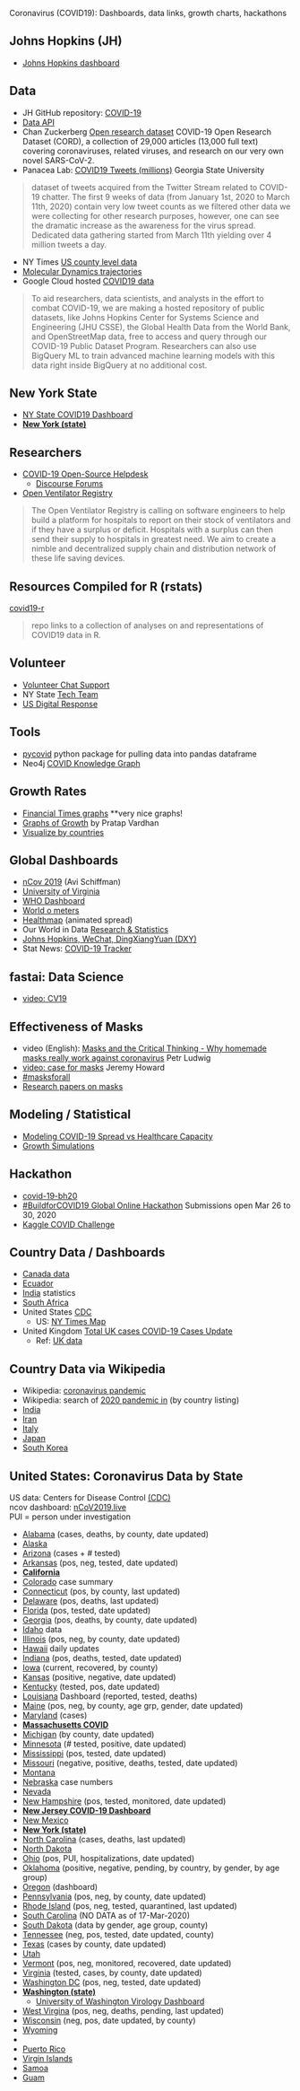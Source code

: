 Coronavirus (COVID19):  Dashboards, data links, growth charts, hackathons

## Johns Hopkins (JH) 
- [Johns Hopkins dashboard](https://coronavirus.jhu.edu/map.html)

## Data
- JH GitHub repository: [COVID-19](https://github.com/CSSEGISandData/COVID-19)
- [Data API](https://covidtracking.com/api/)
- Chan Zuckerberg [Open research dataset](https://chanzuckerberg.com/newsroom/new-dataset-makes-coronavirus-research-open-and-machine-readable/)  COVID-19 Open Research Dataset (CORD), a collection of 29,000 articles (13,000 full text) covering coronaviruses, related viruses, and research on our very own novel SARS-CoV-2.
- Panacea Lab: [COVID19 Tweets (millions)](http://www.panacealab.org/covid19/) Georgia State University
>dataset of tweets acquired from the Twitter Stream related to COVID-19 chatter. The first 9 weeks of data (from January 1st, 2020 to March 11th, 2020) contain very low tweet counts as we filtered other data we were collecting for other research purposes, however, one can see the dramatic increase as the awareness for the virus spread. Dedicated data gathering started from March 11th yielding over 4 million tweets a day.
- NY Times [US county level data](https://github.com/nytimes/covid-19-data)
- [Molecular Dynamics trajectories](https://www.deshawresearch.com/downloads/download_trajectory_sarscov2.cgi/)
- Google Cloud hosted [COVID19 data](cloud.google.com/blog/products/data-analytics/free-public-datasets-for-covid19)
>To aid researchers, data scientists, and analysts in the effort to combat COVID-19, we are making a hosted repository of public datasets, like Johns Hopkins Center for Systems Science and Engineering (JHU CSSE), the Global Health Data from the World Bank, and OpenStreetMap data, free to access and query through our COVID-19 Public Dataset Program. Researchers can also use BigQuery ML to train advanced machine learning models with this data right inside BigQuery at no additional cost. 

## New York State
- [NY State COVID19 Dashboard](https://covid19tracker.health.ny.gov/views/NYS-COVID19-Tracker/NYSDOHCOVID-19Tracker-Map?%3Aembed=yes&%3Atoolbar=no)
- [**New York (state)**](https://www.health.ny.gov/diseases/communicable/coronavirus/)


## Researchers
- [COVID-19 Open-Source Helpdesk](https://covid-oss-help.org)
    - [Discourse Forums](https://discourse.covid-oss-help.org) 
- [Open Ventilator Registry](https://github.com/openventilatorregistry/OpenVentilatorRegistry)  
>The Open Ventilator Registry is calling on software engineers to help build a platform for hospitals to report on their stock of ventilators and if they have a surplus or deficit. Hospitals with a surplus can then send their supply to hospitals in greatest need. We aim to create a nimble and decentralized supply chain and distribution network of these life saving devices.

## Resources Compiled for R (rstats)
[covid19-r](https://github.com/mine-cetinkaya-rundel/covid19-r/blob/master/README.md)
>repo links to a collection of analyses on and representations of COVID19 data in R.

## Volunteer
- [Volunteer Chat Support](https://docs.google.com/forms/d/e/1FAIpQLSd-uRUGzOo33Fym0CntNvYszVDq0lfRur5PFUQB1xW8d_9szw/viewform)
- NY State [Tech Team](https://www.ny.gov/programs/new-york-state-covid-19-technology-swat-team)
- [US Digital Response](https://www.usdigitalresponse.org)

## Tools
- [pycovid](https://github.com/sudharshan-ashok/pycovid) python package for pulling data into pandas dataframe
- Neo4j [COVID Knowledge Graph](https://covidgraph.org)

## Growth Rates
- [Financial Times graphs](https://www.ft.com/coronavirus-latest)  **very nice graphs!
- [Graphs of Growth](https://covid19dashboards.com) by Pratap Vardhan
- [Visualize by countries](https://covid19-dash.github.io)


## Global Dashboards
- [nCov 2019](https://ncov2019.live/data) (Avi Schiffman)
- [University of Virginia](http://nssac.bii.virginia.edu/covid-19/dashboard/)
- [WHO Dashboard](https://experience.arcgis.com/experience/685d0ace521648f8a5beeeee1b9125cd)
- [World o meters](https://www.worldometers.info/coronavirus/#countries)
- [Healthmap](https://www.healthmap.org/covid-19/) (animated spread)
- Our World in Data [Research & Statistics](https://ourworldindata.org/coronavirus)
- [Johns Hopkins, WeChat, DingXiangYuan (DXY)](https://shiny.john-coene.com/coronavirus/)
- Stat News: [COVID-19 Tracker](https://www.statnews.com/2020/03/26/covid-19-tracker/)

## fastai: Data Science 
- [video: CV19](https://www.youtube.com/watch?v=GZ0yNMnvwqY)

## Effectiveness of Masks
- video (English): [Masks and the Critical Thinking - Why homemade masks really work against coronavirus](https://youtu.be/2_8hojsF-nY) Petr Ludwig
- [video: case for masks](https://www.youtube.com/watch?v=BoDwXwZXsDI) Jeremy Howard
- [#masksforall](https://twitter.com/hashtag/masks4all?src=hashtag_click)
- [Research papers on masks](https://docs.google.com/document/d/1HLrm0pqBN_5bdyysOeoOBX4pt4oFDBhsC_jpblXpNtQ/edit#heading=h.9yzpxufkt5ow)

## Modeling / Statistical 
- [Modeling COVID-19 Spread vs Healthcare Capacity](https://alhill.shinyapps.io/COVID19seir/)
- [Growth Simulations](https://meltingasphalt.com/interactive/outbreak/)

## Hackathon
- [covid-19-bh20](https://github.com/virtual-biohackathons/covid-19-bh20)
- [#BuildforCOVID19 Global Online Hackathon](https://covid-global-hackathon.devpost.com) Submissions open Mar 26 to 30, 2020
- [Kaggle COVID Challenge](https://www.kaggle.com/allen-institute-for-ai/CORD-19-research-challenge)


## Country Data / Dashboards
- [Canada data](https://www.canada.ca/en/public-health/services/diseases/2019-novel-coronavirus-infection.html)
- [Ecuador](https://coronavirusecuador.com)
- [India](https://www.mohfw.gov.in/) statistics
- [South Africa](https://datastudio.google.com/u/0/reporting/1b60bdc7-bec7-44c9-ba29-be0e043d8534/page/hrUIB)
- United States [CDC](https://www.cdc.gov/coronavirus/2019-ncov/cases-in-us.html)
    - US:  [NY Times Map](https://www.nytimes.com/interactive/2020/us/coronavirus-us-cases.html)
- United Kingdom [Total UK cases COVID-19 Cases Update](https://www.arcgis.com/apps/opsdashboard/index.html#/f94c3c90da5b4e9f9a0b19484dd4bb14)
    - Ref:  [UK data](https://www.gov.uk/government/publications/covid-19-track-coronavirus-cases)

## Country Data via Wikipedia
- Wikipedia:  [coronavirus pandemic](https://en.wikipedia.org/wiki/2019–20_coronavirus_pandemic)
- Wikipedia:  search of [2020 pandemic in](https://en.wikipedia.org/w/index.php?search=2020+coronavirus+pandemic+in&title=Special%3ASearch&go=Go&ns0=1) (by country listing)
- [India](https://en.wikipedia.org/wiki/2020_coronavirus_pandemic_in_India)
- [Iran](https://en.wikipedia.org/wiki/Template:2019–20_coronavirus_pandemic_data/Iran_medical_cases)
- [Italy](https://en.wikipedia.org/wiki/Template:2019–20_coronavirus_pandemic_data/Italy_medical_cases)
- [Japan](https://en.wikipedia.org/wiki/Template:2019–20_coronavirus_pandemic_data/Japan_medical_cases)
- [South Korea](https://en.wikipedia.org/wiki/Template:2019–20_coronavirus_pandemic_data/South_Korea_medical_cases)


## United States:  Coronavirus Data by State
US data:  Centers for Disease Control [(CDC)](https://www.cdc.gov/coronavirus/2019-ncov/cases-in-us.html)  
ncov dashboard:  [nCoV2019.live](https://ncov2019.live/data)  
PUI = person under investigation  

- [Alabama](http://www.alabamapublichealth.gov/infectiousdiseases/2019-coronavirus.html) (cases, deaths, by county, date updated)
- [Alaska](http://dhss.alaska.gov/dph/Epi/id/Pages/COVID-19/monitoring.aspx)
- [Arizona](https://www.azdhs.gov/preparedness/epidemiology-disease-control/infectious-disease-epidemiology/index.php#novel-coronavirus-home) (cases + # tested)
- [Arkansas](https://www.healthy.arkansas.gov/programs-services/topics/novel-coronavirus) (pos, neg, tested, date updated)
- [**California**](https://www.latimes.com/projects/california-coronavirus-cases-tracking-outbreak/#nt=2PromoSuperLeadLarge-1col-7030col1-main)
- [Colorado](https://docs.google.com/document/d/e/2PACX-1vRSxDeeJEaDxir0cCd9Sfji8ZPKzNaCPZnvRCbG63Oa1ztz4B4r7xG_wsoC9ucd_ei3--Pz7UD50yQD/pub) case summary
- [Connecticut](https://portal.ct.gov/coronavirus) (pos, by county, last updated)
- [Delaware](https://dhss.delaware.gov/dhss/dph/epi/2019novelcoronavirus.html) (pos, deaths, last updated)
- [Florida](http://www.floridahealth.gov/diseases-and-conditions/COVID-19/index.html) (pos, tested, date updated)
- [Georgia](https://dph.georgia.gov/covid-19-daily-status-report) (pos, deaths, by county, date updated)
- [Idaho](https://coronavirus.idaho.gov/) data
- [Illinois](http://www.dph.illinois.gov/topics-services/diseases-and-conditions/diseases-a-z-list/coronavirus) (pos, neg, by county, date updated)
- [Hawaii](https://health.hawaii.gov/news/category/corona-virus/) daily updates
- [Indiana](https://www.in.gov/coronavirus/) (pos, deaths, tested, date updated)
- [Iowa](https://idph.iowa.gov/emerging-health-issues/novel-coronavirus) (current, recovered, by county)
- [Kansas](https://govstatus.egov.com/coronavirus) (positive, negative, date updated)
- [Kentucky](https://chfs.ky.gov/agencies/dph/pages/covid19.aspx) (tested, pos, date updated)
- [Louisiana](http://ldh.la.gov/Coronavirus/) Dashboard (reported, tested, deaths)
- [Maine](https://www.maine.gov/dhhs/mecdc/infectious-disease/epi/airborne/coronavirus.shtml) (pos, neg, by county, age grp, gender, date updated)
- [Maryland](https://coronavirus.maryland.gov/) (cases)
- [**Massachusetts COVID**](https://www.mass.gov/info-details/covid-19-cases-quarantine-and-monitoring#covid-19-cases-in-massachusetts-)
- [Michigan](https://www.michigan.gov/coronavirus) (by county, date updated)
- [Minnesota](https://www.health.state.mn.us/diseases/coronavirus/situation.html) (# tested, positive, date updated)
- [Mississippi](https://msdh.ms.gov/msdhsite/_static/14,0,420.html) (pos, tested, date updated)
- [Missouri](https://health.mo.gov/living/healthcondiseases/communicable/novel-coronavirus/) (negative, positive, deaths, tested, date updated)
- [Montana](https://dphhs.mt.gov/publichealth/cdepi/diseases/coronavirusmt)
- [Nebraska](http://dhhs.ne.gov/Pages/Coronavirus.aspx0) case numbers
- [Nevada](http://dpbh.nv.gov/coronavirus/)
- [New Hampshire](https://www.nh.gov/covid19/) (pos, tested, monitored, date updated)
- [**New Jersey COVID-19 Dashboard**](https://www.nj.gov/health/cd/topics/covid2019_dashboard.shtml)
- [New Mexico](https://cv.nmhealth.org/)
- [**New York (state)**](https://www.health.ny.gov/diseases/communicable/coronavirus/)
- [North Carolina](https://www.ncdhhs.gov/covid-19-case-count-nc) (cases, deaths, last updated)
- [North Dakota](https://www.health.nd.gov/diseases-conditions/coronavirus/north-dakota-coronavirus-cases)
- [Ohio](https://coronavirus.ohio.gov/wps/portal/gov/covid-19/) (pos, PUI, hospitalizations, date updated)
- [Oklahoma](https://coronavirus.health.ok.gov/) (positive, negative, pending, by country, by gender, by age group)
- [Oregon](https://experience.arcgis.com/experience/fff9f83827c5461583cd014fdf4587de) (dashboard)
- [Pennsylvania](https://www.health.pa.gov/topics/disease/Pages/Coronavirus.aspx) (pos, neg, by county, date updated)
- [Rhode Island](https://health.ri.gov/data/covid-19/) (pos, neg, tested, quarantined, last updated)
- [South Carolina](https://www.scdhec.gov/infectious-diseases/viruses/coronavirus-disease-2019-covid-19#) (NO DATA as of 17-Mar-2020)
- [South Dakota](https://doh.sd.gov/news/Coronavirus.aspx) (data by gender, age group, county)
- [Tennessee](https://www.tn.gov/health/cedep/ncov.html) (neg, pos, tested, date updated, county)
- [Texas](https://www.dshs.state.tx.us/news/updates.shtm#coronavirus) (cases by county, date updated)
- [Utah](https://coronavirus.utah.gov/latest/)
- [Vermont](https://www.bmhvt.org/coronavirus/) (pos, neg, monitored, recovered, date updated)
- [Virginia](http://www.vdh.virginia.gov/surveillance-and-investigation/novel-coronavirus/) (tested, cases, by county, date updated)
- [Washington DC](https://coronavirus.dc.gov/page/coronavirus-data) (pos, neg, tested, date updated)
- [**Washington (state)**](https://www.doh.wa.gov/Emergencies/Coronavirus)
    - [University of Washington Virology Dashboard](http://depts.washington.edu/labmed/covid19/)
- [West Virgina](https://dhhr.wv.gov/COVID-19/Pages/default.aspx) (pos, neg, deaths, pending, last updated)
- [Wisconsin](https://www.dhs.wisconsin.gov/outbreaks/index.htm) (neg, pos, date updated, by county)
- [Wyoming](https://health.wyo.gov/publichealth/infectious-disease-epidemiology-unit/disease/novel-coronavirus/)
- 
- [Puerto Rico](http://www.salud.gov.pr/Pages/coronavirus.aspx)
- [Virgin Islands](https://doh.vi.gov/covid19usvi)
- [Samoa](http://www.samoagovt.ws/)
- [Guam](http://dphss.guam.gov/2019-novel-coronavirus-2019-n-cov/)

